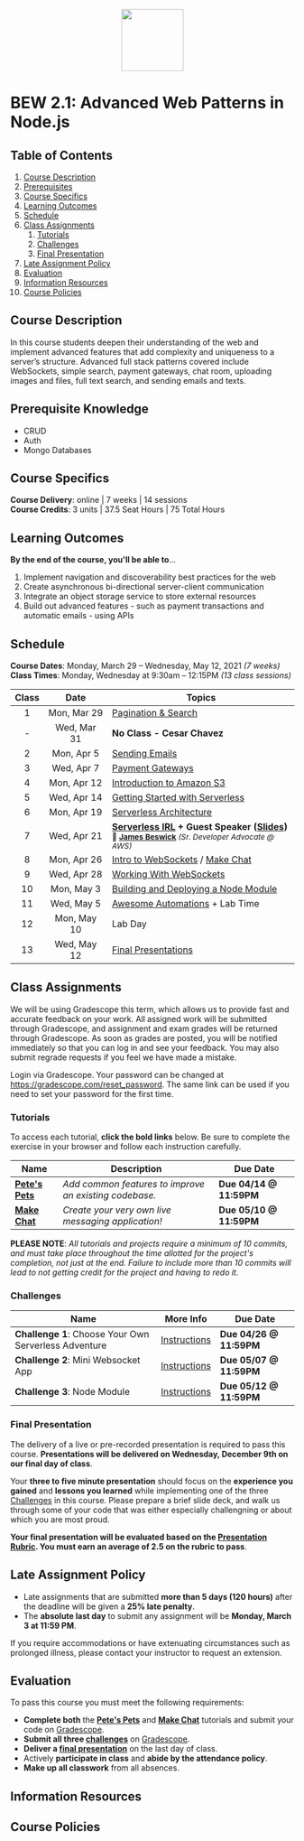 <p align="center">
  <img src="node.png" height="110">
</p>

# BEW 2.1: Advanced Web Patterns in Node.js

<!-- omit in toc -->
## Table of Contents

1. [Course Description](#course-description)
1. [Prerequisites](#prerequisites)
1. [Course Specifics](#course-specifics)
1. [Learning Outcomes](#learning-outcomes)
1. [Schedule](#schedule)
1. [Class Assignments](#class-assignments)
   1. [Tutorials](#tutorials)
   1. [Challenges](#challenges)
   1. [Final Presentation](#final-presentation)
1. [Late Assignment Policy](#late-assignment-policy)
1. [Evaluation](#evaluation)
1. [Information Resources](#information-resources)
1. [Course Policies](#make-school-course-policies)

## Course Description

In this course students deepen their understanding of the web and implement advanced features that add complexity and uniqueness to a server’s structure. Advanced full stack patterns covered include WebSockets, simple search, payment gateways, chat room, uploading images and files, full text search, and sending emails and texts.

## Prerequisite Knowledge

- CRUD
- Auth
- Mongo Databases

## Course Specifics

**Course Delivery**: online | 7 weeks | 14 sessions<br>
**Course Credits**: 3 units | 37.5 Seat Hours | 75 Total Hours

## Learning Outcomes

**By the end of the course, you'll be able to**&hellip;

1. Implement navigation and discoverability best practices for the web
1. Create asynchronous bi-directional server-client communication
1. Integrate an object storage service to store external resources
1. Build out advanced features - such as payment transactions and automatic emails - using APIs

## Schedule

**Course Dates**: Monday, March 29 – Wednesday, May 12, 2021 _(7 weeks)_<br>
**Class Times**: Monday, Wednesday at 9:30am – 12:15PM _(13 class sessions)_

| Class |    Date     | Topics                                                                                        |
| :---: | :---------: | --------------------------------------------------------------------------------------------- |
|   1   | Mon, Mar 29 | [Pagination & Search] |
|   -   | Wed, Mar 31 | **No Class - Cesar Chavez** |
|   2   | Mon, Apr 5 | [Sending Emails] |
|   3   | Wed, Apr 7 | [Payment Gateways] |
|   4   | Mon, Apr 12  | [Introduction to Amazon S3] |
|   5   | Wed, Apr 14  | [Getting Started with Serverless] |
|   6   | Mon, Apr 19 | [Serverless Architecture]                                                             |
|   7   | Wed, Apr 21 |**[Serverless IRL] + Guest Speaker ([Slides](assets/MakeSchoolServerless.pdf))**<br><small>🎤 **[James Beswick]** _(Sr. Developer Advocate @ AWS)</small>_  |
|   8   | Mon, Apr 26 | [Intro to WebSockets] / [Make Chat](https://github.com/ajbraus/Make-Chat-Tutorial) |
|   9   | Wed, Apr 28 | [Working With WebSockets] |
|  10   | Mon, May 3 |  [Building and Deploying a Node Module]  |
|  11   | Wed, May 5  | [Awesome Automations] + Lab Time |
|  12   | Mon, May 10  | Lab Day |
|  13   | Wed, May 12  | [Final Presentations](#final-presentations) |

## Class Assignments

We will be using Gradescope this term, which allows us to provide fast and accurate feedback on your work. All assigned work will be submitted through Gradescope, and assignment and exam grades will be returned through Gradescope. As soon as grades are posted, you will be notified immediately so that you can log in and see your feedback. You may also submit regrade requests if you feel we have made a mistake.

Login via Gradescope. Your password can be changed at <https://gradescope.com/reset_password>. The same link can be used if you need to set your password for the first time.

### Tutorials

To access each tutorial, **click the bold links** below. Be sure to complete the exercise in your browser and follow each instruction carefully.

| Name | Description | Due Date |
| ---- | ----------- | -------- |
| **[Pete's Pets](https://github.com/ajbraus/Proud-Petes-Pet-Emporium)** | _Add common features to improve an existing codebase._ | **Due 04/14 @ 11:59PM** |
| **[Make Chat](https://github.com/ajbraus/Make-Chat-Tutorial)** | _Create your very own live messaging application!_ |  **Due 05/10 @ 11:59PM** |

**PLEASE NOTE**: _All tutorials and projects require a minimum of 10 commits, and must take place throughout the time allotted for the project's completion, not just at the end. Failure to include more than 10 commits will lead to not getting credit for the project and having to redo it._

### Challenges

| Name | More Info | Due Date |
| ---- | ----------- | -------- |
| **Challenge 1**: Choose Your Own Serverless Adventure  | [Instructions](Challenges/Serverless.md) | **Due 04/26 @ 11:59PM** |
| **Challenge 2**: Mini Websocket App | [Instructions](Challenges/Websockets.md) | **Due 05/07 @ 11:59PM** |
| **Challenge 3**: Node Module | [Instructions](Challenges/Module.md) | **Due 05/12 @ 11:59PM** |

### Final Presentation

The delivery of a live or pre-recorded presentation is required to pass this course. **Presentations will be delivered on Wednesday, December 9th on our final day of class**.

Your **three to five minute presentation** should focus on the **experience you gained** and **lessons you learned** while implementing one of the three [Challenges](#challenges) in this course. Please prepare a brief slide deck, and walk us through some of your code that was either especially challengning or about which you are most proud.

**Your final presentation will be evaluated based on the [Presentation Rubric](). You must earn an average of 2.5 on the rubric to pass**.

## Late Assignment Policy

- Late assignments that are submitted **more than 5 days (120 hours)** after the deadline will be given a **25% late penalty**.
- The **absolute last day** to submit any assignment will be **Monday, March 3 at 11:59 PM**.

If you require accommodations or have extenuating circumstances such as prolonged illness, please contact your instructor to request an extension.

## Evaluation

To pass this course you must meet the following requirements:

- **Complete both** the **[Pete's Pets](https://github.com/ajbraus/Proud-Petes-Pet-Emporium)** and **[Make Chat](https://github.com/ajbraus/Make-Chat-Tutorial)** tutorials and submit your code on [Gradescope].
- **Submit all three [challenges](#challenges)** on [Gradescope].
- **Deliver a [final presentation](#final-presentation)** on the last day of class.
- Actively **participate in class** and **abide by the attendance policy**.
- **Make up all classwork** from all absences.

## Information Resources

## Course Policies

[Pagination & Search]: Lessons/SearchPagination.md
[Introduction to Amazon S3]: Lessons/UploadS3.md
[Getting Started with Serverless]: Lessons/ServerlessIntro.md
[Payment Gateways]: Lessons/Payments.md
[Sending Emails]: Lessons/Emails.md
[Intro to WebSockets]: Lessons/WebSocketsIntro.md
[Working with WebSockets]: Lessons/WebSocketsIRL.md
[Serverless Architecture]:Lessons/ServerlessDiagrams.md
[Serverless IRL]: Lessons/ServerlessIRL.md
[Building and Deploying a Node Module]: Lessons/NodeModules.md
[Awesome Automations]: Lessons/Automations.md
[James Beswick]: https://aws.amazon.com/blogs/compute/author/jbeswick/
[Make Chat]: https://github.com/ajbraus/Make-Chat-Tutorial/
[Pete's Pets]: https://github.com/ajbraus/Proud-Petes-Pet-Emporium
[Gradescope]: https://www.gradescope.com/
